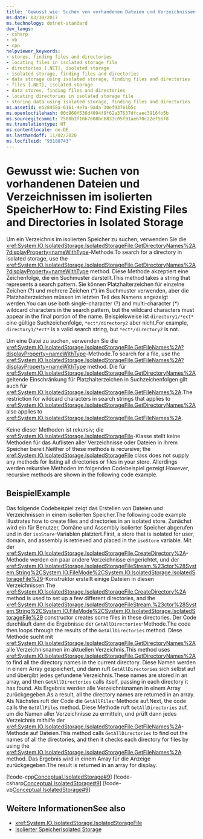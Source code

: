 ```yaml
---
title: 'Gewusst wie: Suchen von vorhandenen Dateien und Verzeichnissen im isolierten Speicher'
ms.date: 03/30/2017
ms.technology: dotnet-standard
dev_langs:
- csharp
- vb
- cpp
helpviewer_keywords:
- stores, finding files and directories
- locating files in isolated storage file
- directories [.NET], isolated storage
- isolated storage, finding files and directories
- data storage using isolated storage, finding files and directories
- files [.NET], isolated storage
- data stores, finding files and directories
- locating directories in isolated storage file
- storing data using isolated storage, finding files and directories
ms.assetid: eb28458a-6161-4e7a-9ada-30ef93761b5c
ms.openlocfilehash: 00d960f536d4094f9f62a37637dfcaec3916fb5b
ms.sourcegitcommit: 7588b1f16b7608bc6833c05f91ae670c22ef56f8
ms.translationtype: HT
ms.contentlocale: de-DE
ms.lasthandoff: 11/02/2020
ms.locfileid: "93188743"
---
```

# <a name="how-to-find-existing-files-and-directories-in-isolated-storage"></a><span data-ttu-id="8c825-102">Gewusst wie: Suchen von vorhandenen Dateien und Verzeichnissen im isolierten Speicher</span><span class="sxs-lookup"><span data-stu-id="8c825-102">How to: Find Existing Files and Directories in Isolated Storage</span></span>

<span data-ttu-id="8c825-103">Um ein Verzeichnis im isolierten Speicher zu suchen, verwenden Sie die <xref:System.IO.IsolatedStorage.IsolatedStorageFile.GetDirectoryNames%2A?displayProperty=nameWithType>-Methode.</span><span class="sxs-lookup"><span data-stu-id="8c825-103">To search for a directory in isolated storage, use the <xref:System.IO.IsolatedStorage.IsolatedStorageFile.GetDirectoryNames%2A?displayProperty=nameWithType> method.</span></span> <span data-ttu-id="8c825-104">Diese Methode akzeptiert eine Zeichenfolge, die ein Suchmuster darstellt.</span><span class="sxs-lookup"><span data-stu-id="8c825-104">This method takes a string that represents a search pattern.</span></span> <span data-ttu-id="8c825-105">Sie können Platzhalterzeichen für einzelne Zeichen (?) und mehrere Zeichen (\*) im Suchmuster verwenden, aber die Platzhalterzeichen müssen im letzten Teil des Namens angezeigt werden.</span><span class="sxs-lookup"><span data-stu-id="8c825-105">You can use both single-character (?) and multi-character (\*) wildcard characters in the search pattern, but the wildcard characters must appear in the final portion of the name.</span></span> <span data-ttu-id="8c825-106">Beispielsweise ist `directory1/*ect*` eine gültige Suchzeichenfolge, `*ect*/directory2` aber nicht.</span><span class="sxs-lookup"><span data-stu-id="8c825-106">For example, `directory1/*ect*` is a valid search string, but `*ect*/directory2` is not.</span></span>  
  
 <span data-ttu-id="8c825-107">Um eine Datei zu suchen, verwenden Sie die <xref:System.IO.IsolatedStorage.IsolatedStorageFile.GetFileNames%2A?displayProperty=nameWithType>-Methode.</span><span class="sxs-lookup"><span data-stu-id="8c825-107">To search for a file, use the <xref:System.IO.IsolatedStorage.IsolatedStorageFile.GetFileNames%2A?displayProperty=nameWithType> method.</span></span> <span data-ttu-id="8c825-108">Die für <xref:System.IO.IsolatedStorage.IsolatedStorageFile.GetDirectoryNames%2A> geltende Einschränkung für Platzhalterzeichen in Suchzeichenfolgen gilt auch für <xref:System.IO.IsolatedStorage.IsolatedStorageFile.GetFileNames%2A>.</span><span class="sxs-lookup"><span data-stu-id="8c825-108">The restriction for wildcard characters in search strings that applies to <xref:System.IO.IsolatedStorage.IsolatedStorageFile.GetDirectoryNames%2A> also applies to <xref:System.IO.IsolatedStorage.IsolatedStorageFile.GetFileNames%2A>.</span></span>  
  
 <span data-ttu-id="8c825-109">Keine dieser Methoden ist rekursiv; die <xref:System.IO.IsolatedStorage.IsolatedStorageFile>-Klasse stellt keine Methoden für das Auflisten aller Verzeichnisse oder Dateien in Ihrem Speicher bereit.</span><span class="sxs-lookup"><span data-stu-id="8c825-109">Neither of these methods is recursive; the <xref:System.IO.IsolatedStorage.IsolatedStorageFile> class does not supply any methods for listing all directories or files in your store.</span></span> <span data-ttu-id="8c825-110">Allerdings werden rekursive Methoden im folgenden Codebeispiel gezeigt.</span><span class="sxs-lookup"><span data-stu-id="8c825-110">However, recursive methods are shown in the following code example.</span></span>  
  
## <a name="example"></a><span data-ttu-id="8c825-111">Beispiel</span><span class="sxs-lookup"><span data-stu-id="8c825-111">Example</span></span>  
 <span data-ttu-id="8c825-112">Das folgende Codebeispiel zeigt das Erstellen von Dateien und Verzeichnissen in einem isolierten Speicher.</span><span class="sxs-lookup"><span data-stu-id="8c825-112">The following code example illustrates how to create files and directories in an isolated store.</span></span> <span data-ttu-id="8c825-113">Zunächst wird ein für Benutzer, Domäne und Assembly isolierter Speicher abgerufen und in der `isoStore`-Variablen platziert.</span><span class="sxs-lookup"><span data-stu-id="8c825-113">First, a store that is isolated for user, domain, and assembly is retrieved and placed in the `isoStore` variable.</span></span> <span data-ttu-id="8c825-114">Mit der <xref:System.IO.IsolatedStorage.IsolatedStorageFile.CreateDirectory%2A>-Methode werden ein paar andere Verzeichnisse eingerichtet, und der <xref:System.IO.IsolatedStorage.IsolatedStorageFileStream.%23ctor%28System.String%2CSystem.IO.FileMode%2CSystem.IO.IsolatedStorage.IsolatedStorageFile%29>-Konstruktor erstellt einige Dateien in diesen Verzeichnissen.</span><span class="sxs-lookup"><span data-stu-id="8c825-114">The <xref:System.IO.IsolatedStorage.IsolatedStorageFile.CreateDirectory%2A> method is used to set up a few different directories, and the <xref:System.IO.IsolatedStorage.IsolatedStorageFileStream.%23ctor%28System.String%2CSystem.IO.FileMode%2CSystem.IO.IsolatedStorage.IsolatedStorageFile%29> constructor creates some files in these directories.</span></span> <span data-ttu-id="8c825-115">Der Code durchläuft dann die Ergebnisse der `GetAllDirectories`-Methode.</span><span class="sxs-lookup"><span data-stu-id="8c825-115">The code then loops through the results of the `GetAllDirectories` method.</span></span> <span data-ttu-id="8c825-116">Diese Methode sucht mit <xref:System.IO.IsolatedStorage.IsolatedStorageFile.GetDirectoryNames%2A> alle Verzeichnisnamen im aktuellen Verzeichnis.</span><span class="sxs-lookup"><span data-stu-id="8c825-116">This method uses <xref:System.IO.IsolatedStorage.IsolatedStorageFile.GetDirectoryNames%2A> to find all the directory names in the current directory.</span></span> <span data-ttu-id="8c825-117">Diese Namen werden in einem Array gespeichert, und dann ruft `GetAllDirectories` sich selbst auf und übergibt jedes gefundene Verzeichnis.</span><span class="sxs-lookup"><span data-stu-id="8c825-117">These names are stored in an array, and then `GetAllDirectories` calls itself, passing in each directory it has found.</span></span> <span data-ttu-id="8c825-118">Als Ergebnis werden alle Verzeichnisnamen in einem Array zurückgegeben.</span><span class="sxs-lookup"><span data-stu-id="8c825-118">As a result, all the directory names are returned in an array.</span></span> <span data-ttu-id="8c825-119">Als Nächstes ruft der Code die `GetAllFiles`-Methode auf.</span><span class="sxs-lookup"><span data-stu-id="8c825-119">Next, the code calls the `GetAllFiles` method.</span></span> <span data-ttu-id="8c825-120">Diese Methode ruft `GetAllDirectories` auf, um die Namen aller Verzeichnisse zu ermitteln, und prüft dann jedes Verzeichnis mithilfe der <xref:System.IO.IsolatedStorage.IsolatedStorageFile.GetFileNames%2A>-Methode auf Dateien.</span><span class="sxs-lookup"><span data-stu-id="8c825-120">This method calls `GetAllDirectories` to find out the names of all the directories, and then it checks each directory for files by using the <xref:System.IO.IsolatedStorage.IsolatedStorageFile.GetFileNames%2A> method.</span></span> <span data-ttu-id="8c825-121">Das Ergebnis wird in einem Array für die Anzeige zurückgegeben.</span><span class="sxs-lookup"><span data-stu-id="8c825-121">The result is returned in an array for display.</span></span>  
  
 [!code-cpp[Conceptual.IsolatedStorage#9](../../../samples/snippets/cpp/VS_Snippets_CLR/conceptual.isolatedstorage/cpp/source8.cpp#9)]
 [!code-csharp[Conceptual.IsolatedStorage#9](../../../samples/snippets/csharp/VS_Snippets_CLR/conceptual.isolatedstorage/cs/source8.cs#9)]
 [!code-vb[Conceptual.IsolatedStorage#9](../../../samples/snippets/visualbasic/VS_Snippets_CLR/conceptual.isolatedstorage/vb/source8.vb#9)]  
  
## <a name="see-also"></a><span data-ttu-id="8c825-122">Weitere Informationen</span><span class="sxs-lookup"><span data-stu-id="8c825-122">See also</span></span>

- <xref:System.IO.IsolatedStorage.IsolatedStorageFile>
- [<span data-ttu-id="8c825-123">Isolierter Speicher</span><span class="sxs-lookup"><span data-stu-id="8c825-123">Isolated Storage</span></span>](isolated-storage.md)
